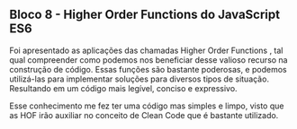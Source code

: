 ## Bloco 8 - Higher Order Functions do JavaScript ES6

Foi apresentado as aplicações das chamadas Higher Order Functions , tal qual compreender como podemos nos beneficiar desse valioso recurso na construção de código.
Essas funções são bastante poderosas, e podemos utilizá-las para implementar soluções para diversos tipos de situação. Resultando em um código mais legível, conciso e expressivo.

Esse conhecimento me fez ter uma código mas simples e limpo, visto que as HOF irão auxiliar no conceito de Clean Code que é bastante utilizado.
